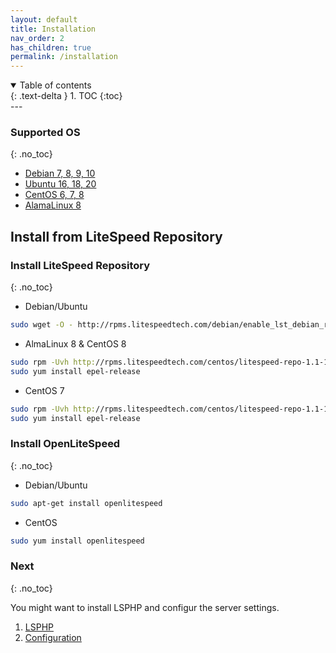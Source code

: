 ```yaml
---
layout: default
title: Installation
nav_order: 2
has_children: true
permalink: /installation
---
```

<details open markdown="block">
  <summary>
    Table of contents
  </summary>
  {: .text-delta }
1. TOC
{:toc}

</details>
---

### Supported OS 
{: .no_toc}
- [Debian 7, 8, 9, 10](https://www.debian.org/distrib/)
- [Ubuntu 16, 18, 20](https://www.ubuntu.com/download)
- [CentOS 6, 7, 8](https://www.centos.org/download/)
- [AlamaLinux 8](https://mirrors.almalinux.org/isos.html)


## Install from LiteSpeed Repository

### Install LiteSpeed Repository
{: .no_toc}

- Debian/Ubuntu
```bash
sudo wget -O - http://rpms.litespeedtech.com/debian/enable_lst_debian_repo.sh | sudo bash
```
- AlmaLinux 8 & CentOS 8
```bash
sudo rpm -Uvh http://rpms.litespeedtech.com/centos/litespeed-repo-1.1-1.el8.noarch.rpm
sudo yum install epel-release
```
- CentOS 7
```bash
sudo rpm -Uvh http://rpms.litespeedtech.com/centos/litespeed-repo-1.1-1.el7.noarch.rpm
sudo yum install epel-release
```

### Install OpenLiteSpeed
{: .no_toc}

- Debian/Ubuntu
```bash
sudo apt-get install openlitespeed
```
- CentOS
```bash
sudo yum install openlitespeed
```

### Next
{: .no_toc} 

You might want to install LSPHP and configur the server settings. 
1. [LSPHP](/docs/php)
2. [Configuration](/docs/configuration)
